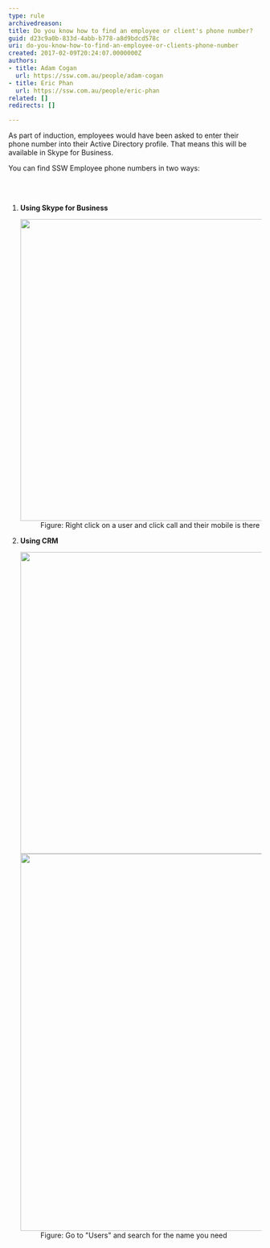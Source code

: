 ```yaml
---
type: rule
archivedreason: 
title: Do you know how to find an employee or client's phone number?
guid: d23c9a0b-833d-4abb-b778-a8d9bdcd578c
uri: do-you-know-how-to-find-an-employee-or-clients-phone-number
created: 2017-02-09T20:24:07.0000000Z
authors:
- title: Adam Cogan
  url: https://ssw.com.au/people/adam-cogan
- title: Eric Phan
  url: https://ssw.com.au/people/eric-phan
related: []
redirects: []

---
```



<p class="ssw15-rteElement-P">As part of induction, employees would have been asked to enter their phone number into their Active Directory profile. That means this will be available in Skype for Business.</p><p class="ssw15-rteElement-P">You can find SSW Employee phone numbers in two ways&#58;​​​<br></p>
<br><excerpt class='endintro'></excerpt><br>
<ol><li>
      <strong>Using Skype for Business</strong> 
      <dl class="image"><dt>
            <img src="https&#58;//sugarlearning.com/ItemContentImage/Image?id=0f3117ef-a47d-45cd-9a98-49aa0fa88e8e" alt="" style="width&#58;600px;" />
         </dt><dd>Figure&#58; Right click on a user and click call and their mobile is there</dd></dl></li><li>
      <strong>Using CRM</strong> 
      <dl class="image"><dt>
            <img src="https&#58;//sugarlearning.com/ItemContentImage/Image?id=75e73742-8266-4fdc-82cb-9c5d716d3440" alt="" style="width&#58;600px;" /> 
         </dt><dt>
            <img src="https&#58;//sugarlearning.com/ItemContentImage/Image?id=3da4d8f3-dc71-4fa6-9f32-dbea0baffca9" alt="" style="width&#58;750px;" />
         </dt><dd>Figure&#58; Go to &quot;Users&quot; and search for the name you need​<br></dd></dl></li></ol>​<br>


